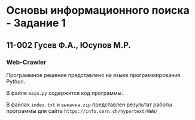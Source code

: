 # Основы информационного поиска - Задание 1
## 11-002 Гусев Ф.А., Юсупов М.Р.

### Web-Crawler
Программное решение представлено на языке программирования Python. 

В файле `main.py` содержится код программы.

В файлах `index.txt` и `выкачка.zip` представлен результат работы программы для сайта `https://info.cern.ch/hypertext/WWW/`